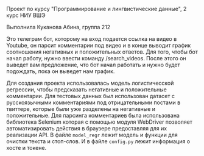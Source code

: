 Проект по курсу "Программирование и лингвистические данные", 2 курс НИУ ВШЭ

Выполнила Куканова Абина, группа 212 

Это телеграм бот, которому на вход подается ссылка на видео в Youtube, он парсит комментарии под видео и в конце выводит график соотношения негативных и положительных ответов. Для того, чтобы бот начал работу, нужно ввести команду /search_videos. После этого он выведет вам предложение, что бот начал работать и нужно будет подождать, пока он выведет нам график. 

Для создания проекта использовалась модель логистичесской регрессии, чтобы предсказать негативные и положительные комментарии. Для тестовых данных был использован датасет c русскоязычными комментариями под отрицательными постами в твиттере, которые были уже разделены на негативные и положительные. Для парсинга комментариев была использована библиотека Selenium которая с помощью модуля WebDriver позволяет автоматизировать действия в браузере предоставляя для их реализации API. В файле `model_regr` лежит модель и функции для очистки текста и стоп-слов. И в файле `config.py` лежит информация о хосте и токене.  


